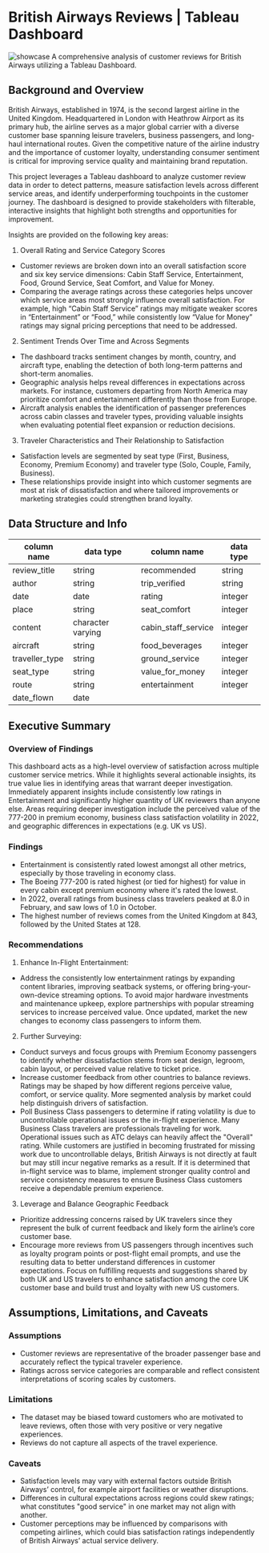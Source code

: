 # British Airways Reviews | Tableau Dashboard
![showcase](https://github.com/user-attachments/assets/04bbc344-f620-4a7e-9dd8-e367f73d5fe7)
A comprehensive analysis of customer reviews for British Airways utilizing a Tableau Dashboard.
## Background and Overview
British Airways, established in 1974, is the second largest airline in the United Kingdom. Headquartered in London with Heathrow Airport as its primary hub, the airline serves as a major global carrier with a diverse customer base spanning leisure travelers, business passengers, and long-haul international routes. Given the competitive nature of the airline industry and the importance of customer loyalty, understanding consumer sentiment is critical for improving service quality and maintaining brand reputation.

This project leverages a Tableau dashboard to analyze customer review data in order to detect patterns, measure satisfaction levels across different service areas, and identify underperforming touchpoints in the customer journey. The dashboard is designed to provide stakeholders with filterable, interactive insights that highlight both strengths and opportunities for improvement.

Insights are provided on the following key areas:
1) Overall Rating and Service Category Scores
- Customer reviews are broken down into an overall satisfaction score and six key service dimensions: Cabin Staff Service, Entertainment, Food, Ground Service, Seat Comfort, and Value for Money.
- Comparing the average ratings across these categories helps uncover which service areas most strongly influence overall satisfaction. For example, high “Cabin Staff Service” ratings may mitigate weaker scores in “Entertainment” or “Food,” while consistently low “Value for Money” ratings may signal pricing perceptions that need to be addressed.
2) Sentiment Trends Over Time and Across Segments
- The dashboard tracks sentiment changes by month, country, and aircraft type, enabling the detection of both long-term patterns and short-term anomalies.
- Geographic analysis helps reveal differences in expectations across markets. For instance, customers departing from North America may prioritize comfort and entertainment differently than those from Europe.
- Aircraft analysis enables the identification of passenger preferences across cabin classes and traveler types, providing valuable insights when evaluating potential fleet expansion or reduction decisions.
3) Traveler Characteristics and Their Relationship to Satisfaction
- Satisfaction levels are segmented by seat type (First, Business, Economy, Premium Economy) and traveler type (Solo, Couple, Family, Business).
- These relationships provide insight into which customer segments are most at risk of dissatisfaction and where tailored improvements or marketing strategies could strengthen brand loyalty.


## Data Structure and Info
|   column name       |     data type     |     column name     | data type           |   
|  -------------------| ------------------| ------------------- |---------------------|           
|   review_title      |    string         |       recommended   |       string        |
|       author        |       string      |     trip_verified   |    string           |
|     date            |     date          |     rating          |     integer         |
|    place            |     string        |      seat_comfort   |      integer        |     
|     content         |character varying  | cabin_staff_service |  integer            |    
|   aircraft          |     string        | food_beverages      | integer             |
| traveller_type      |       string      |  ground_service     | integer             |
|     seat_type       |       string      | value_for_money     | integer             |
|     route           |       string      | entertainment       | integer             |
| date_flown          |        date       |
## Executive Summary 
### Overview of Findings
This dashboard acts as a high-level overview of satisfaction across multiple customer service metrics. While it highlights several actionable insights, its true value lies in identifying areas that warrant deeper investigation. Immediately apparent insights include consistently low ratings in Entertainment and significantly higher quantity of UK reviewers than anyone else. Areas requiring deeper investigation include the perceived value of the 777-200 in premium economy, business class satisfaction volatility in 2022, and geographic differences in expectations (e.g. UK vs US).
### Findings
- Entertainment is consistently rated lowest amongst all other metrics, especially by those traveling in economy class.
- The Boeing 777-200 is rated highest (or tied for highest) for value in every cabin except premium economy where it's rated the lowest.
- In 2022, overall ratings from business class travelers peaked at 8.0 in February, and saw lows of 1.0 in October.
- The highest number of reviews comes from the United Kingdom at 843, followed by the United States at 128.
### Recommendations
1) Enhance In-Flight Entertainment:
- Address the consistently low entertainment ratings by expanding content libraries, improving seatback systems, or offering bring-your-own-device streaming options. To avoid major hardware investments and maintenance upkeep, explore partnerships with popular streaming services to increase perceived value. Once updated, market the new changes to economy class passengers to inform them.
2) Further Surveying:
- Conduct surveys and focus groups with Premium Economy passengers to identify whether dissatisfaction stems from seat design, legroom, cabin layout, or perceived value relative to ticket price. 
- Increase customer feedback from other countries to balance reviews. Ratings may be shaped by how different regions perceive value, comfort, or service quality. More segmented analysis by market could help distinguish drivers of satisfaction.
- Poll Business Class passengers to determine if rating volatility is due to uncontrollable operational issues or the in-flight experience. Many Business Class travelers are professionals traveling for work. Operational issues such as ATC delays can heavily affect the "Overall" rating. While customers are justified in becoming frustrated for missing work due to uncontrollable delays, British Airways is not directly at fault but may still incur negative remarks as a result. If it is determined that in-flight service was to blame, implement stronger quality control and service consistency measures to ensure Business Class customers receive a dependable premium experience.
3) Leverage and Balance Geographic Feedback
- Prioritize addressing concerns raised by UK travelers since they represent the bulk of current feedback and likely form the airline’s core customer base.
- Encourage more reviews from US passengers through incentives such as loyalty program points or post-flight email prompts, and use the resulting data to better understand differences in customer expectations. Focus on fulfilling requests and suggestions shared by both UK and US travelers to enhance satisfaction among the core UK customer base and build trust and loyalty with new US customers.
## Assumptions, Limitations, and Caveats
### Assumptions
- Customer reviews are representative of the broader passenger base and accurately reflect the typical traveler experience.
- Ratings across service categories are comparable and reflect consistent interpretations of scoring scales by customers.
### Limitations
- The dataset may be biased toward customers who are motivated to leave reviews, often those with very positive or very negative experiences.
- Reviews do not capture all aspects of the travel experience. 
### Caveats
- Satisfaction levels may vary with external factors outside British Airways’ control, for example airport facilities or weather disruptions.
- Differences in cultural expectations across regions could skew ratings; what constitutes "good service" in one market may not align with another.
- Customer perceptions may be influenced by comparisons with competing airlines, which could bias satisfaction ratings independently of British Airways’ actual service delivery.

